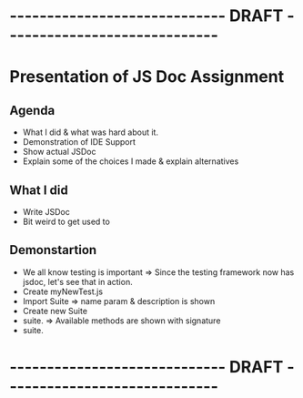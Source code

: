 # ----------------------------- DRAFT -----------------------------
# Presentation of JS Doc Assignment

 

## Agenda

* What I did & what was hard about it. 
* Demonstration of IDE Support
* Show actual JSDoc
* Explain some of the choices I made & explain alternatives


## What I did

* Write JSDoc
* Bit weird to get used to


## Demonstartion
* We all know testing is important => Since the testing framework now has jsdoc, let's see that in action.
* Create myNewTest.js
* Import Suite => name param & description is shown
* Create new Suite 
* suite. => Available methods are shown with signature
* suite.


# ----------------------------- DRAFT -----------------------------

